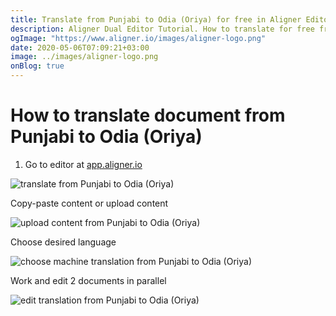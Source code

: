 ```yaml
---
title: Translate from Punjabi to Odia (Oriya) for free in Aligner Editor
description: Aligner Dual Editor Tutorial. How to translate for free from Punjabi to Odia (Oriya). Aligner is multilingual document management platform. 
ogImage: "https://www.aligner.io/images/aligner-logo.png"
date: 2020-05-06T07:09:21+03:00
image: ../images/aligner-logo.png
onBlog: true
---
```


# How to translate document from Punjabi to Odia (Oriya)

1. Go to editor at [app.aligner.io](https://app.aligner.io "Aligner App web page")

![translate from Punjabi to Odia (Oriya)](../aligner-blank-editor.png "translate from Punjabi to Odia (Oriya)")

Copy-paste content or upload content

![upload content from Punjabi to Odia (Oriya)](../aligner-uploaded-document.png "upload content from Punjabi to Odia (Oriya)")

Choose desired language

![choose machine translation from Punjabi to Odia (Oriya)](../aligner-language-dropdown.png "choose machine translation from Punjabi to Odia (Oriya)")

Work and edit 2 documents in parallel

![edit translation from Punjabi to Odia (Oriya)](../aligner-double-sitded-editor.png "edit translation from Punjabi to Odia (Oriya)")

